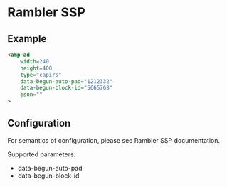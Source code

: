 <!---
Copyright 2015 The AMP HTML Authors. All Rights Reserved.

Licensed under the Apache License, Version 2.0 (the "License");
you may not use this file except in compliance with the License.
You may obtain a copy of the License at

      http://www.apache.org/licenses/LICENSE-2.0

Unless required by applicable law or agreed to in writing, software
distributed under the License is distributed on an "AS-IS" BASIS,
WITHOUT WARRANTIES OR CONDITIONS OF ANY KIND, either express or implied.
See the License for the specific language governing permissions and
limitations under the License.
-->

# Rambler SSP

## Example

```html
<amp-ad 
    width=240
    height=400
    type="capirs"
    data-begun-auto-pad="1212332"
    data-begun-block-id="5665768"
    json=""
>
```

## Configuration

For semantics of configuration, please see Rambler SSP documentation.

Supported parameters:

- data-begun-auto-pad
- data-begun-block-id

